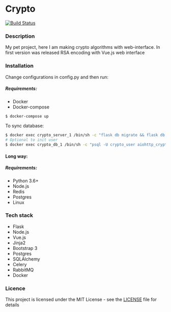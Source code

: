 # Crypto

[![Build Status](https://travis-ci.org/BigBlackWolf/crypto.svg?branch=master)](https://travis-ci.org/BigBlackWolf/crypto)

### Description
My pet project, here I am making crypto algorithms with web-interface.
In first version was released RSA encoding with Vue.js web interface


### Installation

Change configurations in config.py and then run:

##### Requirements:
* Docker
* Docker-compose

```bash
$ docker-compose up
```

To sync database:
```bash
$ docker exec crypto_server_1 /bin/sh -c "flask db migrate && flask db upgrade"
# Optional to init user
$ docker exec crypto_db_1 /bin/sh -c "psql -U crypto_user aiohttp_crypto -c "INSERT INTO users(cookie) VALUES ('test');""
```

#### Long way:

##### Requirements:
* Python 3.6+
* Node.js 
* Redis
* Postgres 
* Linux


### Tech stack

* Flask
* Node.js
* Vue.js
* Jinja2
* Bootstrap 3
* Postgres
* SQLAlchemy
* Celery
* RabbitMQ
* Docker

### Licence

This project is licensed under the MIT License - see the [LICENSE](LICENSE) file for details
